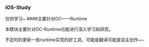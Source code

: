 ### iOS-Study
仅供学习~
####主要针对OC——Runtime


本模块主要针对OC-Runtime功能进行深入学习和研究。

不定时的更新一些runtime实现的好工具，可能是翻译可能是自主创作~~
